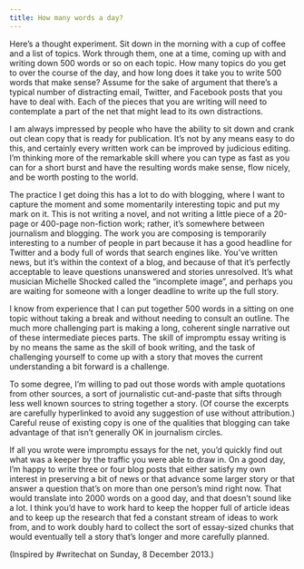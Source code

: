 ```yaml
---
title: How many words a day?
---
```

Here’s a thought experiment. Sit down in the morning with a cup of
coffee and a list of topics. Work through them, one at a time,
coming up with and writing down 500 words or so on each topic. How
many topics do you get to over the course of the day, and how long
does it take you to write 500 words that make sense? Assume for the
sake of argument that there’s a typical number of distracting email,
Twitter, and Facebook posts that you have to deal with. Each of the
pieces that you are writing will need to contemplate a part of the
net that might lead to its own distractions.

I am always impressed by people who have the ability to sit down
and crank out clean copy that is ready for publication. It’s not
by any means easy to do this, and certainly every written work can
be improved by judicious editing. I’m thinking more of the remarkable
skill where you can type as fast as you can for a short burst and
have the resulting words make sense, flow nicely, and be worth
posting to the world.

The practice I get doing this has a lot to do with blogging, where
I want to capture the moment and some momentarily interesting topic
and put my mark on it. This is not writing a novel, and not writing
a little piece of a 20-page or 400-page non-fiction work; rather,
it’s somewhere between journalism and blogging. The work you are
composing is temporarily interesting to a number of people in part
because it has a good headline for Twitter and a body full of words
that search engines like. You’ve written news, but it’s within the
context of a blog, and because of that it’s perfectly acceptable
to leave questions unanswered and stories unresolved. It’s what
musician Michelle Shocked called the “incomplete image”, and perhaps
you are waiting for someone with a longer deadline to write up the
full story.

I know from experience that I can put together 500 words in a sitting
on one topic without taking a break and without needing to consult
an outline. The much more challenging part is making a long, coherent
single narrative out of these intermediate pieces parts. The skill
of impromptu essay writing is by no means the same as the skill of
book writing, and the task of challenging yourself to come up with
a story that moves the current understanding a bit forward is a
challenge.

To some degree, I’m willing to pad out those words with ample
quotations from other sources, a sort of journalistic cut-and-paste
that sifts through less well known sources to string together a
story. (Of course the excerpts are carefully hyperlinked to avoid
any suggestion of use without attribution.) Careful reuse of existing
copy is one of the qualities that blogging can take advantage of
that isn’t generally OK in journalism circles.

If all you wrote were impromptu essays for the net, you’d quickly
find out what was a keeper by the traffic you were able to draw in.
On a good day, I’m happy to write three or four blog posts that
either satisfy my own interest in preserving a bit of news or that
advance some larger story or that answer a question that’s on more
than one person’s mind right now. That would translate into 2000
words on a good day, and that doesn’t sound like a lot. I think
you’d have to work hard to keep the hopper full of article ideas
and to keep up the research that fed a constant stream of ideas to
work from, and to work doubly hard to collect the sort of essay-sized
chunks that would eventually tell a story that’s longer and more
carefully planned.

(Inspired by #writechat on Sunday, 8 December 2013.)
